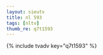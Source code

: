 ```yaml
--- 
layout: sieutv
title: nl 593
tags: [nltv]
thumb_re: q7t1593
---
```

{% include tvadv key="q7t1593" %} 

